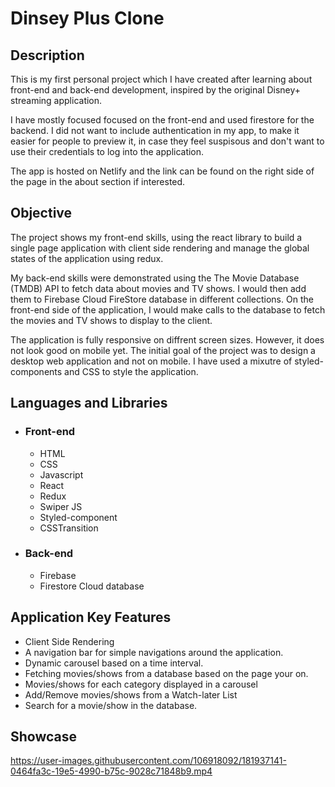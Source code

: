 # Dinsey Plus Clone
## Description

This is my first personal project which I have created after learning about front-end and back-end development, inspired by the original Disney+ streaming application. 

I have mostly focused focused on the front-end and used firestore for the backend. I did not want to include authentication in my app, to make it easier for people to preview it, in case they feel suspisous and don't want to use their credentials to log into the application.

The app is hosted on Netlify and the link can be found on the right side of the page in the about section if interested. 

## Objective
The project shows my front-end skills, using the react library to build a single page application with client side rendering and manage the global states of the application using redux. 

My back-end skills were demonstrated using the The Movie Database (TMDB) API to fetch data about movies and TV shows. I would then add them to Firebase Cloud FireStore database in different collections. On the front-end side of the application, I would make calls to the database to fetch the movies and TV shows to display to the client.

The application is fully responsive on diffrent screen sizes. However, it does not look good on mobile yet. The initial goal of the project was to design a desktop web application and not on mobile. I have used a mixutre of styled-components and CSS to style the application.

## Languages and Libraries
- ### Front-end
    - HTML
    - CSS
    - Javascript
    - React
    - Redux
    - Swiper JS
    - Styled-component
    - CSSTransition
 
 - ### Back-end
    - Firebase
    - Firestore Cloud database
 
 ## Application Key Features
 
 - Client Side Rendering
 - A navigation bar for simple navigations around the application.
 - Dynamic carousel based on a time interval.
 - Fetching movies/shows from a database based on the page your on.
 - Movies/shows for each category displayed in a carousel
 - Add/Remove movies/shows from a Watch-later List
 - Search for a movie/show in the database.
 
 ## Showcase
https://user-images.githubusercontent.com/106918092/181937141-0464fa3c-19e5-4990-b75c-9028c71848b9.mp4




